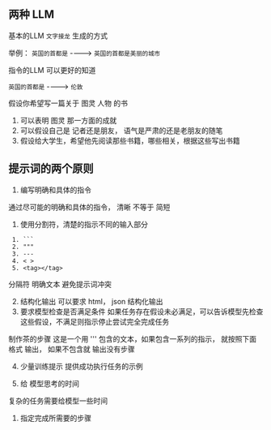 
## 两种 LLM

基本的LLM  `文字接龙` 生成的方式

举例：
`英国的首都是`  ----> `英国的首都是美丽的城市`

指令的LLM 可以更好的知道

`英国的首都是` ----> `伦敦`


假设你希望写一篇关于 图灵 人物 的书

1.  可以表明 图灵 那一方面的成就
2.  可以假设自己是 记者还是朋友， 语气是严肃的还是老朋友的随笔
3.  假设给大学生，希望他先阅读那些书籍，哪些相关，根据这些写出书籍


## 提示词的两个原则

1. 编写明确和具体的指令


通过尽可能的明确和具体的指令， 清晰 不等于 简短
1. 使用分割符，清楚的指示不同的输入部分
```
 1. ```
 2. """
 3. ---
 4. < >
 5. <tag></tag>
```
分隔符 明确文本
避免提示词冲突

2. 结构化输出
可以要求 html， json 结构化输出
3. 要求模型检查是否满足条件
如果任务存在假设未必满足，可以告诉模型先检查这些假设，不满足则指示停止尝试完全完成任务

制作茶的步骤
这是一个用 \'\'\' 包含的文本，如果包含一系列的指示， 就按照下面格式 输出， 如果不包含就 输出没有步骤

4. 少量训练提示
提供成功执行任务的示例


2. 给 模型思考的时间

复杂的任务需要给模型一些时间

1. 指定完成所需要的步骤
